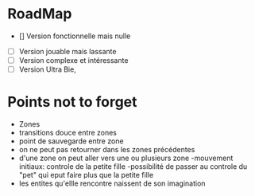 # RoadMap

 - [] Version fonctionnelle mais nulle
 - [ ] Version jouable mais lassante
 - [ ] Version complexe et intéressante
 - [ ] Version Ultra Bie,

# Points not to forget  
- Zones
- transitions douce entre zones
- point de sauvegarde entre zone
- on ne peut pas retourner dans les zones précédentes
- d'une zone on peut aller vers une ou plusieurs zone
-mouvement initiaux: controle de la petite fille
-possibilité de passer au controle du "pet" qui eput faire plus que la petite fille
- les entites qu'ellle rencontre naissent de son imagination